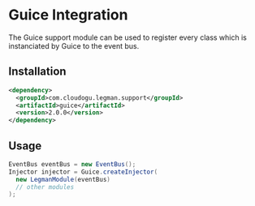 # Guice Integration

The Guice support module can be used to register every class which is instanciated by Guice to the event bus.

## Installation

```xml
<dependency>
  <groupId>com.cloudogu.legman.support</groupId>
  <artifactId>guice</artifactId>
  <version>2.0.0</version>
</dependency>
```

## Usage

```java
EventBus eventBus = new EventBus();
Injector injector = Guice.createInjector(
  new LegmanModule(eventBus)
  // other modules
);
```
